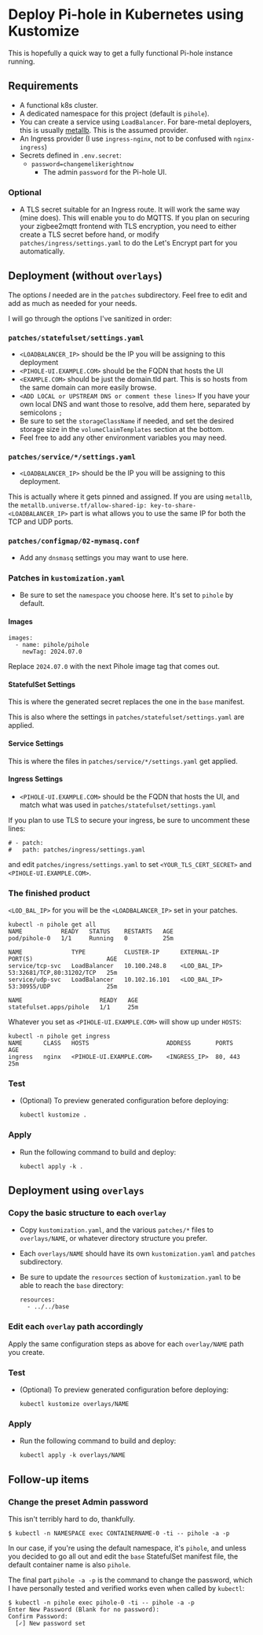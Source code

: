 # Deploy Pi-hole in Kubernetes using Kustomize

This is hopefully a quick way to get a fully functional Pi-hole instance running.

## Requirements 

* A functional k8s cluster.
* A dedicated namespace for this project (default is `pihole`).
* You can create a service using `LoadBalancer`. For bare-metal deployers, this is
  usually [metallb](https://metallb.io). This is the assumed provider.
* An Ingress provider (I use `ingress-nginx`, not to be confused with `nginx-ingress`)
* Secrets defined in `.env.secret`:
  * `password=changemelikerightnow`
    * The admin `password` for the Pi-hole UI.

### Optional

* A TLS secret suitable for an Ingress route. It will work the same way (mine does).
  This will enable you to do MQTTS. If you plan on securing your zigbee2mqtt
  frontend with TLS encryption, you need to either create a TLS secret before
  hand, or modify `patches/ingress/settings.yaml` to do the Let's Encrypt part
  for you automatically.

## Deployment (without `overlays`)

The options *I* needed are in the `patches` subdirectory. Feel free to edit and
add as much as needed for your needs.

I will go through the options I've sanitized in order:

### `patches/statefulset/settings.yaml`

* `<LOADBALANCER_IP>` should be the IP you will be assigning to this deployment
* `<PIHOLE-UI.EXAMPLE.COM>` should be the FQDN that hosts the UI
* `<EXAMPLE.COM>` should be just the domain.tld part. This is so hosts from the
  same domain can more easily browse.
* `<ADD LOCAL or UPSTREAM DNS or comment these lines>` If you have your own local
  DNS and want those to resolve, add them here, separated by semicolons `;`
* Be sure to set the `storageClassName` if needed, and set the desired storage
  size in the `volumeClaimTemplates` section at the bottom.
* Feel free to add any other environment variables you may need.

### `patches/service/*/settings.yaml`

* `<LOADBALANCER_IP>` should be the IP you will be assigning to this deployment.

This is actually where it gets pinned and assigned. If you are using `metallb`,
the `metallb.universe.tf/allow-shared-ip: key-to-share-<LOADBALANCER_IP>` part
is what allows you to use the same IP for both the TCP and UDP ports.

### `patches/configmap/02-mymasq.conf`

* Add any `dnsmasq` settings you may want to use here.

### Patches in `kustomization.yaml`

* Be sure to set the `namespace` you choose here. It's set to `pihole` by default.

#### Images

```
images:
  - name: pihole/pihole
    newTag: 2024.07.0
```

Replace `2024.07.0` with the next Pihole image tag that comes out.

#### StatefulSet Settings

This is where the generated secret replaces the one in the `base` manifest.

This is also where the settings in `patches/statefulset/settings.yaml` are applied.

#### Service Settings

This is where the files in `patches/service/*/settings.yaml` get applied.

#### Ingress Settings

* `<PIHOLE-UI.EXAMPLE.COM>` should be the FQDN that hosts the UI, and match what
  was used in `patches/statefulset/settings.yaml`

If you plan to use TLS to secure your ingress, be sure to uncomment these lines:

```
# - patch:
#   path: patches/ingress/settings.yaml
```

and edit `patches/ingress/settings.yaml` to set `<YOUR_TLS_CERT_SECRET>` and
`<PIHOLE-UI.EXAMPLE.COM>`.

### The finished product

`<LOD_BAL_IP>` for you will be the `<LOADBALANCER_IP>` set in your patches.

```
kubectl -n pihole get all
NAME           READY   STATUS    RESTARTS   AGE
pod/pihole-0   1/1     Running   0          25m

NAME              TYPE           CLUSTER-IP      EXTERNAL-IP    PORT(S)                     AGE
service/tcp-svc   LoadBalancer   10.100.248.8    <LOD_BAL_IP>   53:32681/TCP,80:31202/TCP   25m
service/udp-svc   LoadBalancer   10.102.16.101   <LOD_BAL_IP>   53:30955/UDP                25m

NAME                      READY   AGE
statefulset.apps/pihole   1/1     25m
```

Whatever you set as `<PIHOLE-UI.EXAMPLE.COM>` will show up under `HOSTS`:

```
kubectl -n pihole get ingress
NAME      CLASS   HOSTS                      ADDRESS       PORTS     AGE
ingress   nginx   <PIHOLE-UI.EXAMPLE.COM>    <INGRESS_IP>  80, 443   25m
```

### Test

* (Optional) To preview generated configuration before deploying:

  `kubectl kustomize .`

### Apply

* Run the following command to build and deploy:

  `kubectl apply -k .`

## Deployment using `overlays`

### Copy the basic structure to each `overlay`

* Copy `kustomization.yaml`, and the various `patches/*` files to `overlays/NAME`,
  or whatever directory structure you prefer.
* Each `overlays/NAME` should have its own `kustomization.yaml` and `patches`
  subdirectory.
* Be sure to update the `resources` section of `kustomization.yaml` to be able to
  reach the `base` directory:

  ```
  resources:
    - ../../base
  ```

### Edit each `overlay` path accordingly

Apply the same configuration steps as above for each `overlay/NAME` path you
create.

### Test

* (Optional) To preview generated configuration before deploying:

  `kubectl kustomize overlays/NAME`

### Apply

* Run the following command to build and deploy:

  `kubectl apply -k overlays/NAME`

## Follow-up items

### Change the preset Admin password

This isn't terribly hard to do, thankfully.

```
$ kubectl -n NAMESPACE exec CONTAINERNAME-0 -ti -- pihole -a -p
```

In our case, if you're using the default namespace, it's `pihole`, and unless
you decided to go all out and edit the `base` StatefulSet manifest file, the
default container name is also `pihole`. 

The final part `pihole -a -p` is the command to change the password, which I have
personally tested and verified works even when called by `kubectl`:

```
$ kubectl -n pihole exec pihole-0 -ti -- pihole -a -p
Enter New Password (Blank for no password):
Confirm Password:
  [✓] New password set
```
